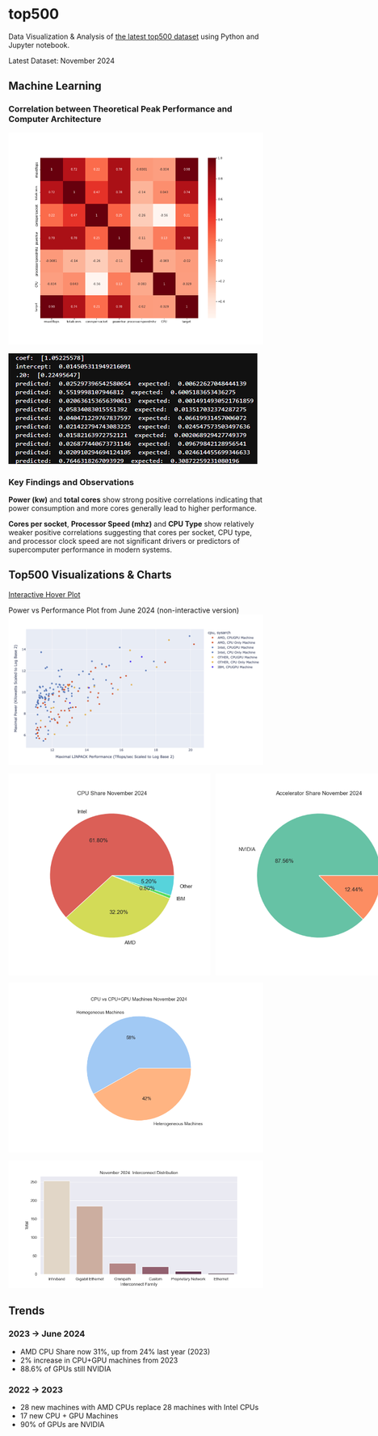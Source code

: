 # top500 
Data Visualization & Analysis of [the latest top500 dataset](https://www.top500.org/lists/top500/) using Python and Jupyter notebook. 

Latest Dataset: November 2024

## Machine Learning  
### Correlation between Theoretical Peak Performance and Computer Architecture 
![Theoretical_Peak+Performance_Heatmap_of_Corr_Spring22](Visualizations/2022/Theoretical_Peak+Performance_Heatmap_of_Corr_Spring22.png)

![ML Predictions](Visualizations/2022/ML_Model_Predictions_Spring2022.png)

### Key Findings and Observations

**Power (kw)** and **total cores** show strong positive correlations indicating that power consumption and more cores generally lead 
to higher performance.

**Cores per socket**, **Processor Speed (mhz)**  and **CPU Type** show relatively weaker positive correlations suggesting that cores 
per socket, CPU type, and processor clock speed are not significant drivers or predictors of supercomputer performance in modern systems.

## Top500 Visualizations & Charts 

[Interactive Hover
Plot](http://htmlpreview.github.io/?https://github.com/tommygorham/top500/blob/main/InteractiveMachineInfoNovember2024.html)


Power vs Performance Plot from June 2024 (non-interactive version) 
<img src="https://github.com/tommygorham/top500/blob/main/Visualizations/2024/June2024powervsperformance.png" 
     alt="Power Vs Performance" width="765" />

<div style="display: flex; gap: 10px;">
  <img 
       src="https://github.com/tommygorham/top500/blob/main/Visualizations/2024/November2024CPUShare.png" 
       alt="CPU Share" width="400" />
  <img 
       src="https://github.com/tommygorham/top500/blob/main/Visualizations/2024/November2024GPUShare.png" 
       alt="GPU Share" width="400" />
</div>

<img src="https://github.com/tommygorham/top500/blob/main/Visualizations/2024/November2024heterogeneity.png" 
     alt="Heterogeneity" width="750" />

<img src="https://github.com/tommygorham/top500/blob/main/Visualizations/2024/November2024interconnects.png" 
     alt="Interconnects" width="750" />

## Trends 
### 2023 -> June 2024 
* AMD CPU Share now 31%, up from 24% last year (2023) 
* 2% increase in CPU+GPU machines from 2023  
* 88.6% of GPUs still NVIDIA 

### 2022 -> 2023 
* 28 new machines with AMD CPUs replace 28 machines with Intel CPUs
* 17 new CPU + GPU Machines
* 90% of GPUs are NVIDIA
